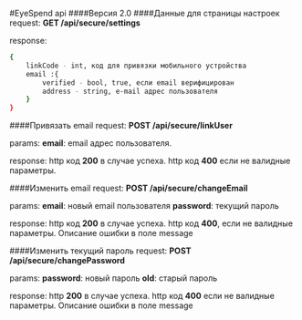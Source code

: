 #EyeSpend api
####Версия
2.0
####Данные для страницы настроек
request:
**GET /api/secure/settings**

response:
```sh
{
	linkCode - int, код для привязки мобильного устройства 
	email :{
		verified - bool, true, если email верифицирован
		address - string, e-mail адрес пользователя
	}
}
```
####Привязать email
request: 
**POST /api/secure/linkUser**

params: 
**email**:  email адрес пользователя.

response:
http код **200** в случае успеха.
http код **400** если не валидные параметры.

####Изменить email
request: 
**POST /api/secure/changeEmail**

params:
**email**:  новый email пользователя 
**password**:  текущий пароль

response:
http код **200** в случае успеха.
http код **400**, если не валидные параметры. Описание ошибки в поле message

####Изменить текущий пароль
request:
**POST /api/secure/changePassword**

params:
**password**: новый пароль
**old**: старый пароль

response:
http **200** в случае успеха.
http код **400** если не валидные параметры.  Описание ошибки в поле message